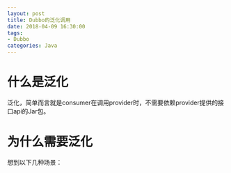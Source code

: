 ```yaml
---
layout: post
title: Dubbo的泛化调用
date: 2018-04-09 16:30:00
tags:
- Dubbo
categories: Java
---
```


# 什么是泛化
泛化，简单而言就是consumer在调用provider时，不需要依赖provider提供的接口api的Jar包。

# 为什么需要泛化
想到以下几种场景：
